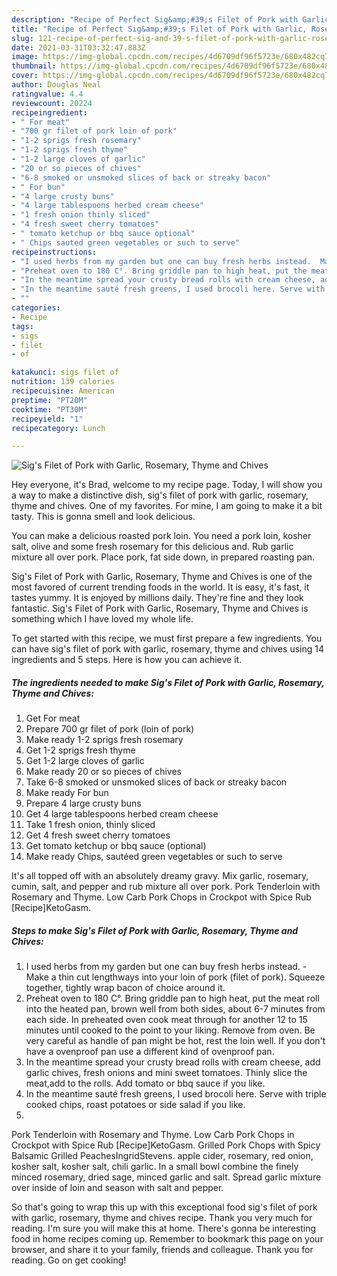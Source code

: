 ```yaml
---
description: "Recipe of Perfect Sig&amp;#39;s Filet of Pork with Garlic, Rosemary, Thyme and Chives"
title: "Recipe of Perfect Sig&amp;#39;s Filet of Pork with Garlic, Rosemary, Thyme and Chives"
slug: 121-recipe-of-perfect-sig-and-39-s-filet-of-pork-with-garlic-rosemary-thyme-and-chives
date: 2021-03-31T03:32:47.883Z
image: https://img-global.cpcdn.com/recipes/4d6709df96f5723e/680x482cq70/sigs-filet-of-pork-with-garlic-rosemary-thyme-and-chives-recipe-main-photo.jpg
thumbnail: https://img-global.cpcdn.com/recipes/4d6709df96f5723e/680x482cq70/sigs-filet-of-pork-with-garlic-rosemary-thyme-and-chives-recipe-main-photo.jpg
cover: https://img-global.cpcdn.com/recipes/4d6709df96f5723e/680x482cq70/sigs-filet-of-pork-with-garlic-rosemary-thyme-and-chives-recipe-main-photo.jpg
author: Douglas Neal
ratingvalue: 4.4
reviewcount: 20224
recipeingredient:
- " For meat"
- "700 gr filet of pork loin of pork"
- "1-2 sprigs fresh rosemary"
- "1-2 sprigs fresh thyme"
- "1-2 large cloves of garlic"
- "20 or so pieces of chives"
- "6-8 smoked or unsmoked slices of back or streaky bacon"
- " For bun"
- "4 large crusty buns"
- "4 large tablespoons herbed cream cheese"
- "1 fresh onion thinly sliced"
- "4 fresh sweet cherry tomatoes"
- " tomato ketchup or bbq sauce optional"
- " Chips sauted green vegetables or such to serve"
recipeinstructions:
- "I used herbs from my garden but one can buy fresh herbs instead.  Make a thin cut lengthways into your loin of pork (filet of pork). Squeeze together, tightly wrap bacon of choice around it."
- "Preheat oven to 180 C°. Bring griddle pan to high heat, put the meat roll into the heated pan, brown well from both sides, about 6-7 minutes from each side. In preheated oven cook meat through for another 12 to 15 minutes until cooked to the point to your liking. Remove from oven. Be very careful as handle of pan might be hot, rest the loin well. If you don&#39;t have a ovenproof pan use a different kind of ovenproof pan."
- "In the meantime spread your crusty bread rolls with cream cheese, add garlic chives, fresh onions and mini sweet tomatoes. Thinly slice the meat,add to the rolls. Add tomato or bbq sauce if you like."
- "In the meantime sauté fresh greens, I used brocoli here. Serve with triple cooked chips, roast potatoes or side salad if you like."
- ""
categories:
- Recipe
tags:
- sigs
- filet
- of

katakunci: sigs filet of 
nutrition: 139 calories
recipecuisine: American
preptime: "PT20M"
cooktime: "PT30M"
recipeyield: "1"
recipecategory: Lunch

---
```



![Sig&#39;s Filet of Pork with Garlic, Rosemary, Thyme and Chives](https://img-global.cpcdn.com/recipes/4d6709df96f5723e/680x482cq70/sigs-filet-of-pork-with-garlic-rosemary-thyme-and-chives-recipe-main-photo.jpg)

Hey everyone, it's Brad, welcome to my recipe page. Today, I will show you a way to make a distinctive dish, sig&#39;s filet of pork with garlic, rosemary, thyme and chives. One of my favorites. For mine, I am going to make it a bit tasty. This is gonna smell and look delicious.

You can make a delicious roasted pork loin. You need a pork loin, kosher salt, olive and some fresh rosemary for this delicious and. Rub garlic mixture all over pork. Place pork, fat side down, in prepared roasting pan.

Sig&#39;s Filet of Pork with Garlic, Rosemary, Thyme and Chives is one of the most favored of current trending foods in the world. It is easy, it's fast, it tastes yummy. It is enjoyed by millions daily. They're fine and they look fantastic. Sig&#39;s Filet of Pork with Garlic, Rosemary, Thyme and Chives is something which I have loved my whole life.


To get started with this recipe, we must first prepare a few ingredients. You can have sig&#39;s filet of pork with garlic, rosemary, thyme and chives using 14 ingredients and 5 steps. Here is how you can achieve it.

<!--inarticleads1-->

##### The ingredients needed to make Sig&#39;s Filet of Pork with Garlic, Rosemary, Thyme and Chives:

1. Get  For meat
1. Prepare 700 gr filet of pork (loin of pork)
1. Make ready 1-2 sprigs fresh rosemary
1. Get 1-2 sprigs fresh thyme
1. Get 1-2 large cloves of garlic
1. Make ready 20 or so pieces of chives
1. Take 6-8 smoked or unsmoked slices of back or streaky bacon
1. Make ready  For bun
1. Prepare 4 large crusty buns
1. Get 4 large tablespoons herbed cream cheese
1. Take 1 fresh onion, thinly sliced
1. Get 4 fresh sweet cherry tomatoes
1. Get  tomato ketchup or bbq sauce (optional)
1. Make ready  Chips, sautéed green vegetables or such to serve


It&#39;s all topped off with an absolutely dreamy gravy. Mix garlic, rosemary, cumin, salt, and pepper and rub mixture all over pork. Pork Tenderloin with Rosemary and Thyme. Low Carb Pork Chops in Crockpot with Spice Rub [Recipe]KetoGasm. 

<!--inarticleads2-->

##### Steps to make Sig&#39;s Filet of Pork with Garlic, Rosemary, Thyme and Chives:

1. I used herbs from my garden but one can buy fresh herbs instead.  - Make a thin cut lengthways into your loin of pork (filet of pork). Squeeze together, tightly wrap bacon of choice around it.
1. Preheat oven to 180 C°. Bring griddle pan to high heat, put the meat roll into the heated pan, brown well from both sides, about 6-7 minutes from each side. In preheated oven cook meat through for another 12 to 15 minutes until cooked to the point to your liking. Remove from oven. Be very careful as handle of pan might be hot, rest the loin well. If you don&#39;t have a ovenproof pan use a different kind of ovenproof pan.
1. In the meantime spread your crusty bread rolls with cream cheese, add garlic chives, fresh onions and mini sweet tomatoes. Thinly slice the meat,add to the rolls. Add tomato or bbq sauce if you like.
1. In the meantime sauté fresh greens, I used brocoli here. Serve with triple cooked chips, roast potatoes or side salad if you like.
1. 


Pork Tenderloin with Rosemary and Thyme. Low Carb Pork Chops in Crockpot with Spice Rub [Recipe]KetoGasm. Grilled Pork Chops with Spicy Balsamic Grilled PeachesIngridStevens. apple cider, rosemary, red onion, kosher salt, kosher salt, chili garlic. In a small bowl combine the finely minced rosemary, dried sage, minced garlic and salt. Spread garlic mixture over inside of loin and season with salt and pepper. 

So that's going to wrap this up with this exceptional food sig&#39;s filet of pork with garlic, rosemary, thyme and chives recipe. Thank you very much for reading. I'm sure you will make this at home. There's gonna be interesting food in home recipes coming up. Remember to bookmark this page on your browser, and share it to your family, friends and colleague. Thank you for reading. Go on get cooking!
